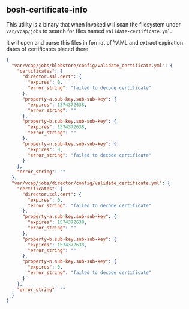 ## bosh-certificate-info

This utility is a binary that when invoked will scan the filesystem under `var/vcap/jobs` to search for files named `validate-certificate.yml`.

It will open and parse this files in format of YAML and extract expiration dates of certificates placed there.

```json
{
  "var/vcap/jobs/blobstore/config/validate_certificate.yml": {
    "certificates": {
      "director.ssl.cert": {
        "expires": 0,
        "error_string": "failed to decode certificate"
      },
      "property-a.sub-key.sub-sub-key": {
        "expires": 1574372638,
        "error_string": ""
      },
      "property-b.sub-key.sub-sub-key": {
        "expires": 1574372638,
        "error_string": ""
      },
      "property-n.sub-key.sub-sub-key": {
        "expires": 0,
        "error_string": "failed to decode certificate"
      }
    },
    "error_string": ""
  },
  "var/vcap/jobs/director/config/validate_certificate.yml": {
    "certificates": {
      "director.ssl.cert": {
        "expires": 0,
        "error_string": "failed to decode certificate"
      },
      "property-a.sub-key.sub-sub-key": {
        "expires": 1574372638,
        "error_string": ""
      },
      "property-b.sub-key.sub-sub-key": {
        "expires": 1574372638,
        "error_string": ""
      },
      "property-n.sub-key.sub-sub-key": {
        "expires": 0,
        "error_string": "failed to decode certificate"
      }
    },
    "error_string": ""
  }
}
```